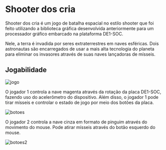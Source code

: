 # Shooter dos cria
Shooter dos cria é um jogo de batalha espacial no estilo shooter que foi feito utilizando a biblioteca gráfica desenvolvida anteriormente para um processador gráfico embarcado na plataforma DE1-SOC.

Nele, a terra é invadida por seres extraterrestres em naves esféricas. Dois astronautas são encarregados de usar a mais alta tecnologia do planeta para eliminar os invasores através de suas naves lançadoras de mísseis.

## Jogabilidade

![jogo](https://github.com/user-attachments/assets/7485b9bc-31a6-4715-b8c6-df57bbc80b9c)

O jogador 1 controla a nave magenta através da rotação da placa DE1-SOC, fazendo uso do acelerômetro do dispositivo. Além disso, o jogador 1 pode tirar mísseis e controlar o estado de jogo por meio dos botões da placa.

![botoes](https://github.com/user-attachments/assets/5a7f443b-069f-49f8-8831-b22e59272010)

O jogador 2 controla a nave cinza em formato de pinguim através do movimento do mouse. Pode atirar mísseis através do botão esquerdo do mouse.

![botoes2](https://github.com/user-attachments/assets/fa3da865-8ca9-4d46-9a5c-10165dbc12c7)
